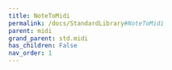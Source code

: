 ```yaml
---
title: NoteToMidi
permalink: /docs/StandardLibrary#NoteToMidi
parent: midi
grand_parent: std.midi
has_children: False
nav_order: 1
---
```

